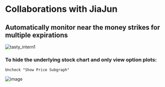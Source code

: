 # Collaborations with JiaJun

## Automatically monitor near the money strikes for multiple expirations

![tasty_intern1](https://github.com/user-attachments/assets/af68a7fd-45ab-499a-bfe6-40d8fe983911)

### To hide the underlying stock chart and only view option plots:
```
Uncheck "Show Price Subgraph"
```
![image](https://github.com/user-attachments/assets/df77b669-6f1d-42f0-9358-a7134b04dde1)








